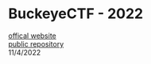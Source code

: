 # BuckeyeCTF - 2022
[offical website](https://pwnoh.io/)  
[public repository](https://github.com/cscosu/buckeyectf-2022-public)  
11/4/2022  